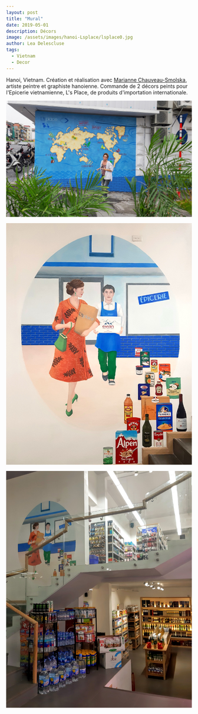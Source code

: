 ```yaml
---
layout: post
title: "Mural"
date: 2019-05-01
description: Décors
image: /assets/images/hanoi-Lsplace/lsplace0.jpg
author: Lea Delescluse
tags:
  - Vietnam
  - Decor
---
```

Hanoi, Vietnam.
Création et réalisation avec <a href="http://peinture.smolska.fr" target="_blank">Marianne Chauveau-Smolska</a>, artiste peintre et graphiste hanoienne. 
Commande de 2 décors peints pour l'Epicerie vietnamienne, L's Place, de produits d'importation internationale.

![Placeholder](/assets/images/hanoi-Lsplace/lsplace1.jpg)

![Placeholder](/assets/images/hanoi-Lsplace/lsplace3.jpg)

![Placeholder](/assets/images/hanoi-Lsplace/lsplace4.jpg)
